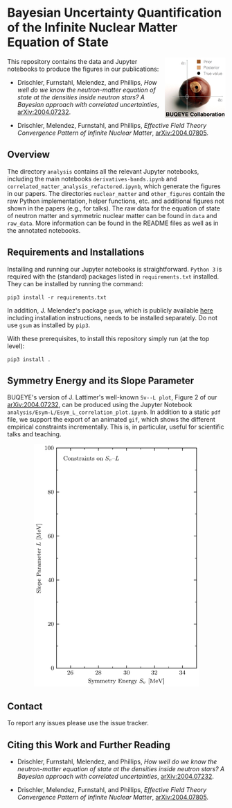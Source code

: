 # Bayesian Uncertainty Quantification of the Infinite Nuclear Matter Equation of State

<img align="right" width="140" src="./logos/buqeye_logo_web.png">
This repository contains the data and Jupyter notebooks to produce the figures
in our publications:

* Drischler, Furnstahl, Melendez, and Phillips, _How well do we know the neutron-matter equation of state at the densities
inside neutron stars? A Bayesian approach with correlated uncertainties_, [arXiv:2004.07232](https://arxiv.org/abs/2004.07232).

* Drischler, Melendez, Furnstahl, and Phillips, _Effective
Field Theory Convergence Pattern of Infinite Nuclear Matter_, [arXiv:2004.07805](https://arxiv.org/abs/2004.07805).


## Overview

The directory `analysis` contains all the relevant Jupyter notebooks, including
the main notebooks `derivatives-bands.ipynb` and
`correlated_matter_analysis_refactored.ipynb`, which generate the figures in our
papers. The directories `nuclear_matter` and `other_figures` contain the raw
Python implementation, helper functions, etc. and additional figures not shown
in the papers (e.g., for talks). The raw data for the equation of state of
neutron matter and symmetric nuclear matter can be found in `data` and
`raw_data`. More information can be found in the README files as well as in the
annotated notebooks.


## Requirements and Installations

Installing and running our Jupyter notebooks is straightforward. `Python 3` is
required with the (standard) packages listed in `requirements.txt` installed.
They can be installed by running the command:
``` shell
pip3 install -r requirements.txt
```
In addition, J. Melendez's package `gsum`, which is publicly available
[here](gsum) including installation instructions, needs to be installed
separately. Do not use `gsum` as installed by `pip3`.

With these prerequisites, to install this repository simply run (at the top
level):
```shell
pip3 install .
```

## Symmetry Energy and its Slope Parameter

BUQEYE's version of J. Lattimer's well-known `Sv--L plot`, Figure 2 of our
[arXiv:2004.07232](https://arxiv.org/abs/2004.07232), can be produced using the
Jupyter Notebook `analysis/Esym-L/Esym_L_correlation_plot.ipynb`. In addition to
a static `pdf` file, we support the export of an animated `gif`, which shows the
different empirical constraints incrementally. This is, in particular, useful
for scientific talks and teaching.

<p align="center">
  <img width="380" src="analysis/Esym-L/incremental_plots/Esym_L_correlation_animated.gif">
</p>


## Contact

To report any issues please use the issue tracker.


## Citing this Work and Further Reading

* Drischler, Furnstahl, Melendez, and Phillips, _How well do we know the neutron-matter equation of state at the densities
inside neutron stars? A Bayesian approach with correlated uncertainties_, [arXiv:2004.07232](https://arxiv.org/abs/2004.07232).

* Drischler, Melendez, Furnstahl, and Phillips, _Effective
Field Theory Convergence Pattern of Infinite Nuclear Matter_, [arXiv:2004.07805](https://arxiv.org/abs/2004.07805).



[buqeye]:https://buqeye.github.io/ "to the website of the BUQEYE collaboration"
[gsum]:https://github.com/buqeye/gsum "to the gsum's github repository"
[shortPaper]: https://buqeye.github.io/
[longPaper]: https://buqeye.github.io/
